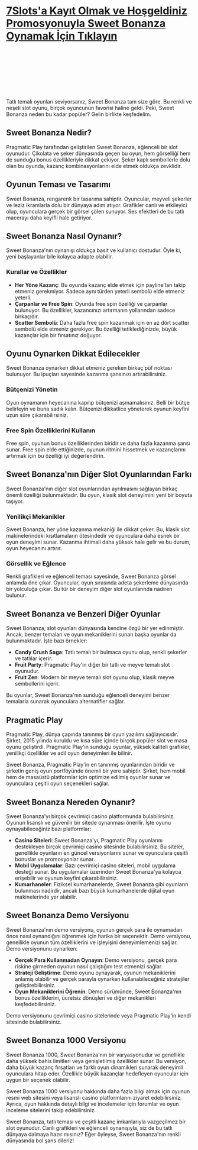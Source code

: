 
# [7Slots'a Kayıt Olmak ve Hoşgeldiniz Promosyonuyla Sweet Bonanza Oynamak İçin Tıklayın](https://cutt.ly/EeEXltiX)
<br>
<br>
<br>
<br>
<br>
<br>
<br>

Tatlı temalı oyunları seviyorsanız, Sweet Bonanza tam size göre. Bu renkli ve neşeli slot oyunu, birçok oyuncunun favorisi haline geldi. Peki, Sweet Bonanza neden bu kadar popüler? Gelin birlikte keşfedelim.

## Sweet Bonanza Nedir?

Pragmatic Play tarafından geliştirilen Sweet Bonanza, eğlenceli bir slot oyunudur. Çikolata ve şeker dünyasında geçen bu oyun, hem görselliği hem de sunduğu bonus özellikleriyle dikkat çekiyor. Şeker kaplı sembollerle dolu olan bu oyunda, kazanç kombinasyonlarını elde etmek oldukça zevklidir.

## Oyunun Teması ve Tasarımı

Sweet Bonanza, rengarenk bir tasarıma sahiptir. Oyuncular, meyveli şekerler ve leziz ikramlarla dolu bir dünyaya adım atıyor. Grafikler canlı ve etkileyici olup, oyunculara gerçek bir görsel şölen sunuyor. Ses efektleri de bu tatlı macerayı daha keyifli hale getiriyor.

## Sweet Bonanza Nasıl Oynanır?

Sweet Bonanza'nın oynanışı oldukça basit ve kullanıcı dostudur. Öyle ki, yeni başlayanlar bile kolayca adapte olabilir.

### Kurallar ve Özellikler

- **Her Yöne Kazanç**: Bu oyunda kazanç elde etmek için payline'ları takip etmeniz gerekmiyor. Sadece aynı türden yeterli sembolü elde etmeniz yeterli.
- **Çarpanlar ve Free Spin**: Oyunda free spin özelliği ve çarpanlar bulunuyor. Bu özellikler, kazancınızı artırmanın yollarından sadece birkaçıdır.
- **Scatter Sembolü**: Daha fazla free spin kazanmak için en az dört scatter sembolü elde etmeniz gerekiyor. Bu özelliği tetiklediğinizde, büyük kazançlar için bir fırsatınız doğuyor.

## Oyunu Oynarken Dikkat Edilecekler

Sweet Bonanza oynarken dikkat etmeniz gereken birkaç püf noktası bulunuyor. Bu ipuçları sayesinde kazanma şansınızı artırabilirsiniz.

### Bütçenizi Yönetin

Oyun oynamanın heyecanına kapılıp bütçenizi aşmamalısınız. Belli bir bütçe belirleyin ve buna sadık kalın. Bütçenizi dikkatlice yöneterek oyunun keyfini uzun süre çıkarabilirsiniz.

### Free Spin Özelliklerini Kullanın

Free spin, oyunun bonus özelliklerinden biridir ve daha fazla kazanma şansı sunar. Free spin elde ettiğinizde, oyunun ritmini hissetmek ve kazançlarını artırmak için bu özelliği iyi değerlendirin.

## Sweet Bonanza'nın Diğer Slot Oyunlarından Farkı

Sweet Bonanza'nın diğer slot oyunlarından ayrılmasını sağlayan birkaç önemli özelliği bulunmaktadır. Bu oyun, klasik slot deneyimini yeni bir boyuta taşıyor.

### Yenilikçi Mekanikler

Sweet Bonanza, her yöne kazanma mekaniği ile dikkat çeker. Bu, klasik slot makinelerindeki kısıtlamaların ötesindedir ve oyunculara daha esnek bir oyun deneyimi sunar. Kazanma ihtimali daha yüksek hale gelir ve bu durum, oyun heyecanını artırır.

### Görsellik ve Eğlence

Renkli grafikleri ve eğlenceli teması sayesinde, Sweet Bonanza görsel anlamda öne çıkar. Oyuncular, oyun sırasında adeta şekerleme dünyasında bir yolculuğa çıkar. Bu tür bir deneyim diğer slot oyunlarında nadiren bulunur.

## Sweet Bonanza ve Benzeri Diğer Oyunlar

Sweet Bonanza, slot oyunları dünyasında kendine özgü bir yer edinmiştir. Ancak, benzer temaları ve oyun mekaniklerini sunan başka oyunlar da bulunmaktadır. İşte bazı örnekler:

- **Candy Crush Saga**: Tatlı temalı bir bulmaca oyunu olup, renkli şekerler ve tatlılar içerir.
- **Fruit Party**: Pragmatic Play'in diğer bir tatlı ve meyve temalı slot oyunudur.
- **Fruit Zen**: Modern bir meyve temalı slot oyunu olup, klasik meyve sembollerini içerir.

Bu oyunlar, Sweet Bonanza'nın sunduğu eğlenceli deneyimi benzer temalarla sunarak oyunculara alternatifler sağlar.

## Pragmatic Play

Pragmatic Play, dünya çapında tanınmış bir oyun yazılımı sağlayıcısıdır. Şirket, 2015 yılında kuruldu ve kısa süre içinde birçok popüler slot ve masa oyunu geliştirdi. Pragmatic Play'in sunduğu oyunlar, yüksek kaliteli grafikler, yenilikçi özellikler ve adil oyun deneyimleri ile bilinir.

Sweet Bonanza, Pragmatic Play'in en tanınmış oyunlarından biridir ve şirketin geniş oyun portföyünde önemli bir yere sahiptir. Şirket, hem mobil hem de masaüstü platformlar için optimize edilmiş oyunlar sunar ve oyunculara çeşitli oyun seçenekleri sağlar.

## Sweet Bonanza Nereden Oynanır?

Sweet Bonanza'yı birçok çevrimiçi casino platformunda bulabilirsiniz. Oyunun lisanslı ve güvenilir bir sitede oynanması önerilir. İşte oyunu oynayabileceğiniz bazı platformlar:

- **Casino Siteleri**: Sweet Bonanza'yı, Pragmatic Play oyunlarını destekleyen birçok çevrimiçi casino sitesinde bulabilirsiniz. Bu siteler, genellikle oyunların en güncel versiyonlarını sunar ve oyunculara çeşitli bonuslar ve promosyonlar sunar.
- **Mobil Uygulamalar**: Bazı çevrimiçi casino siteleri, mobil uygulama desteği sunar. Bu uygulamalar üzerinden Sweet Bonanza'ya kolayca erişebilir ve oyunun keyfini çıkarabilirsiniz.
- **Kumarhaneler**: Fiziksel kumarhanelerde, Sweet Bonanza gibi oyunların bulunması nadirdir, ancak bazı büyük kumarhanelerde dijital oyun makinelerinde yer alabilir.

## Sweet Bonanza Demo Versiyonu

Sweet Bonanza'nın demo versiyonu, oyunun gerçek para ile oynamadan önce nasıl oynandığını öğrenmek için harika bir seçenektir. Demo versiyonu, genellikle oyunun tüm özelliklerini ve işleyişini deneyimlemenizi sağlar. Demo versiyonunu oynarken:

- **Gerçek Para Kullanmadan Oynayın**: Demo versiyonu, gerçek para riskine girmeden oyunun nasıl çalıştığını test etmenizi sağlar.
- **Strateji Geliştirme**: Demo oyunu oynayarak, oyunun mekaniklerini anlamış olabilir ve gerçek parayla oynarken kullanabileceğiniz stratejiler geliştirebilirsiniz.
- **Oyun Mekaniklerini Öğrenin**: Demo sürümünde, Sweet Bonanza'nın bonus özelliklerini, ücretsiz dönüşleri ve diğer mekanikleri keşfedebilirsiniz.

Demo versiyonunu çevrimiçi casino sitelerinde veya Pragmatic Play’in kendi sitesinde bulabilirsiniz.

## Sweet Bonanza 1000 Versiyonu

Sweet Bonanza 1000, Sweet Bonanza'nın bir varyasyonudur ve genellikle daha yüksek bahis limitleri veya genişletilmiş özellikler sunar. Bu versiyon, daha büyük kazanç fırsatları ve farklı oyun dinamikleri sunarak deneyimli oyunculara hitap eder. Özellikle büyük kazançlar hedefleyen oyuncular için uygun bir seçenek olabilir.

Sweet Bonanza 1000 versiyonu hakkında daha fazla bilgi almak için oyunun resmi web sitesini veya lisanslı casino platformlarını ziyaret edebilirsiniz. Ayrıca, oyun hakkında detaylı bilgi ve incelemeler için forumlar ve oyun inceleme sitelerini takip edebilirsiniz.


Sweet Bonanza, tatlı teması ve çeşitli kazanç imkanlarıyla vazgeçilmez bir slot oyunudur. Canlı grafikleri ve eğlenceli oynanışıyla, siz de bu tatlı dünyaya dalmaya hazır mısınız? Eğer öyleyse, Sweet Bonanza'nın renkli dünyasında bol şans dileriz!
